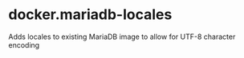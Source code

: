 # docker.mariadb-locales
Adds locales to existing MariaDB image to allow for UTF-8 character encoding

